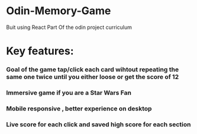 # Odin-Memory-Game
Buit using React
Part Of the odin project curriculum

# Key features:

### Goal of the game tap/click each card wihtout repeating the same one twice until you either loose or get the score of 12

### Immersive game if you are a Star Wars Fan

### Mobile responsive , better experience on desktop

### Live score for each click and saved high score for each section

